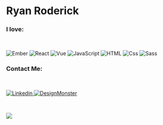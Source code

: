 # Ryan Roderick

### I love:
<br>
<p>
  <img alt="Ember" src="https://img.shields.io/badge/Ember-orange?logo=ember.js&logoColor=white&style=for-the-badge" />
  <img alt="React" src="https://img.shields.io/badge/React-61DAFB?logo=react&logoColor=white&style=for-the-badge" />
  <img alt="Vue" src="https://img.shields.io/badge/Vue-green?logo=vue.js&logoColor=white&style=for-the-badge" />
  <img alt="JavaScript" src="https://img.shields.io/badge/JavaScript-F7DF1E?logo=javascript&logoColor=white&style=for-the-badge" />
  <img alt="HTML" src="https://img.shields.io/badge/HTML-E34F26?logo=html5&logoColor=white&style=for-the-badge" />
  <img alt="Css" src="https://img.shields.io/badge/CSS-1572B6?logo=css3&logoColor=white&style=for-the-badge" />
  <img alt="Sass" src="https://img.shields.io/badge/Sass-CC6699?logo=sass&logoColor=white&style=for-the-badge" />
</p>

### Contact Me:
<br>
<p>
  <a href="www.linkedin.com/in/ryan-roderick">
    <img
      alt="Linkedin"
      src="https://img.shields.io/badge/linkedin-0077B5?logo=linkedin&logoColor=white&style=for-the-badge"
    />
  </a>
  <a href="https://www.designmonster.com">
    <img
      alt="DesignMonster"
      src="https://img.shields.io/badge/DesignMonster-orange?&logoColor=white&style=for-the-badge"
    />
  </a>
 </p>
 <br>
 
 <p>
  <img src="https://github-readme-stats.vercel.app/api?username=RpRoderick" />
</p>
